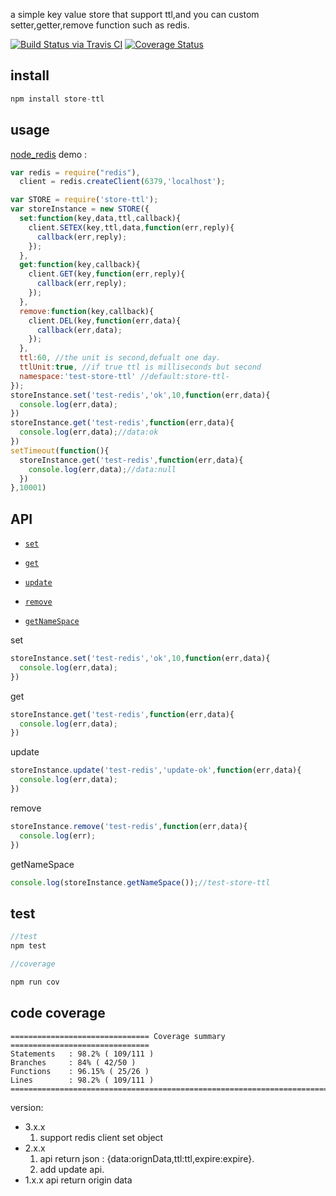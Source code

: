 a simple key value store that support ttl,and you can custom setter,getter,remove function such as redis.

[![Build Status via Travis CI](https://travis-ci.org/navyxie/store-ttl.svg?branch=master)](https://travis-ci.org/navyxie/store-ttl) [![Coverage Status](https://coveralls.io/repos/github/navyxie/store-ttl/badge.svg?branch=master)](https://coveralls.io/github/navyxie/store-ttl?branch=master)

## install

```js
npm install store-ttl
```

## usage

[node_redis](https://github.com/NodeRedis/node_redis) demo :

```js
var redis = require("redis"),
  client = redis.createClient(6379,'localhost');

var STORE = require('store-ttl');
var storeInstance = new STORE({
  set:function(key,data,ttl,callback){
    client.SETEX(key,ttl,data,function(err,reply){
      callback(err,reply);
    });
  },
  get:function(key,callback){
    client.GET(key,function(err,reply){
      callback(err,reply);
    });
  },
  remove:function(key,callback){
    client.DEL(key,function(err,data){
      callback(err,data);
    }); 
  },
  ttl:60, //the unit is second,defualt one day.
  ttlUnit:true, //if true ttl is milliseconds but second
  namespace:'test-store-ttl' //default:store-ttl-
});
storeInstance.set('test-redis','ok',10,function(err,data){
  console.log(err,data);
})
storeInstance.get('test-redis',function(err,data){
  console.log(err,data);//data:ok
})
setTimeout(function(){
  storeInstance.get('test-redis',function(err,data){
    console.log(err,data);//data:null
  })
},10001)
```

## API

- [`set`](#set)

- [`get`](#get)

- [`update`](#update)

- [`remove`](#remove)

- [`getNameSpace`](#getNameSpace)

<a name="set" />

set

```js
storeInstance.set('test-redis','ok',10,function(err,data){
  console.log(err,data);
})
```

<a name="get" />

get

```js
storeInstance.get('test-redis',function(err,data){
  console.log(err,data);
})
```

<a name="update" />

update

```js
storeInstance.update('test-redis','update-ok',function(err,data){
  console.log(err,data);
})
```

<a name="remove" />

remove

```js
storeInstance.remove('test-redis',function(err,data){
  console.log(err);
})
```

<a name="getNameSpace" />

getNameSpace

```js
console.log(storeInstance.getNameSpace());//test-store-ttl
```


## test

```js
//test
npm test

//coverage

npm run cov

```

## code coverage

```
=============================== Coverage summary ===============================
Statements   : 98.2% ( 109/111 )
Branches     : 84% ( 42/50 )
Functions    : 96.15% ( 25/26 )
Lines        : 98.2% ( 109/111 )
================================================================================
```

version:

- 3.x.x
  1. support redis client set object 
- 2.x.x 
  1. api return json : {data:orignData,ttl:ttl,expire:expire}.
  2. add update api.
- 1.x.x api return origin data

